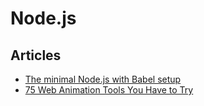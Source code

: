 # Node.js

## Articles

- [The minimal Node.js with Babel setup](https://www.robinwieruch.de/minimal-node-js-babel-setup)
- [75 Web Animation Tools You Have to Try](https://www.webdesignerdepot.com/2017/08/75-web-animation-tools-you-have-to-try/)
